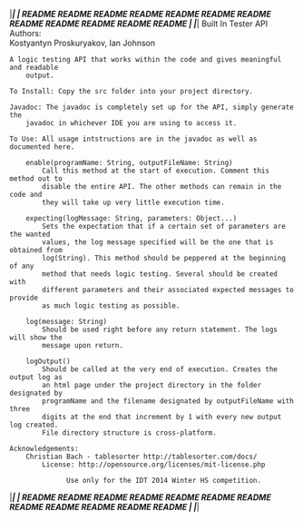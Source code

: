 |***************************************************************************************|
|  README README README README README README README README README README README README	|
|***************************************************************************************|
								  Built In Tester API									
	Authors:																			
		Kostyantyn Proskuryakov, Ian Johnson              								
            																			
	A logic testing API that works within the code and gives meaningful and readable	 
		output. 																		
																						
	To Install: Copy the src folder into your project directory.						
																						
	Javadoc: The javadoc is completely set up for the API, simply generate the 			
		javadoc in whichever IDE you are using to access it.							
		
	To Use: All usage intstructions are in the javadoc as well as documented here.		
																								
		enable(programName: String, outputFileName: String)								
			Call this method at the start of execution. Comment this method out to  	
			disable the entire API. The other methods can remain in the code and    	
			they will take up very little execution time.								
																						
		expecting(logMessage: String, parameters: Object...)							
			Sets the expectation that if a certain set of parameters are the wanted 	
			values, the log message specified will be the one that is obtained from 	
			log(String). This method should be peppered at the beginning of any 		
			method that needs logic testing. Several should be created with 			
			different parameters and their associated expected messages to provide 		
			as much logic testing as possible.											
																						
		log(message: String)															
			Should be used right before any return statement. The logs will show the	
			message upon return.														
																						
		logOutput()																		
			Should be called at the very end of execution. Creates the output log as	
			an html page under the project directory in the folder designated by 		
			programName and the filename designated by outputFileName with three 		
			digits at the end that increment by 1 with every new output log created.	 
			File directory structure is cross-platform.									
																						
	Acknowledgements:																	
		Christian Bach - tablesorter http://tablesorter.com/docs/						
			License: http://opensource.org/licenses/mit-license.php						
																						
				  Use only for the IDT 2014 Winter HS competition.									
|***************************************************************************************|
|  README README README README README README README README README README README README	|
|***************************************************************************************|
